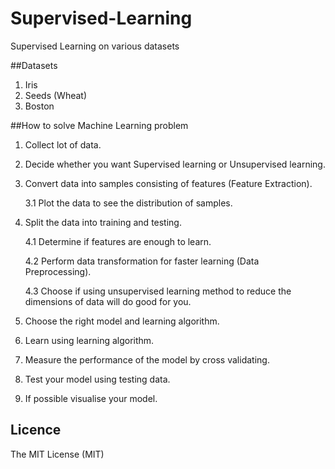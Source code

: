# Supervised-Learning
Supervised Learning on various datasets

##Datasets
1. Iris
2. Seeds (Wheat)
3. Boston

##How to solve Machine Learning problem

1. Collect lot of data.
2. Decide whether you want Supervised learning or Unsupervised learning.
3. Convert data into samples consisting of features (Feature Extraction).

	3.1 Plot the data to see the distribution of samples.
4. Split the data into training and testing.

	4.1 Determine if features are enough to learn.
	
	4.2 Perform data transformation for faster learning (Data Preprocessing).
	
	4.3 Choose if using unsupervised learning method to reduce the dimensions of data will do good for you.
5. Choose the right model and learning algorithm.
6. Learn using learning algorithm.
7. Measure the performance of the model by cross validating.
8. Test your model using testing data.
9. If possible visualise your model.

## Licence
The MIT License (MIT)

